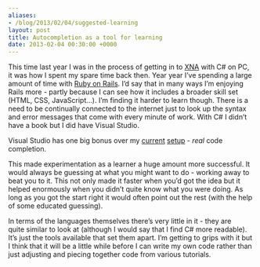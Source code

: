 ```yaml
---
aliases:
- /blog/2013/02/04/suggested-learning
layout: post
title: Autocompletion as a tool for learning
date: 2013-02-04 00:30:00 +0000
---
```

This time last year I was in the process of getting in to
[XNA](http://en.wikipedia.org/wiki/Microsoft_XNA) with C# on PC, it was how I
spent my spare time back then. Year year I’ve spending a large amount of time
with [Ruby on Rails](http://en.wikipedia.org/wiki/Ruby_on_Rails). I’d say that
in many ways I’m enjoying Rails more - partly because I can see how it includes
a broader skill set (HTML, CSS, JavaScript…). I’m finding it harder to learn
though. There is a need to be continually connected to the internet just to
look up the syntax and error messages that come with every minute of work. With
C# I didn’t have a book but I did have Visual Studio.

Visual Studio has one big bonus over my
[current](/posts/2012/12/18/sublime-service)
[setup](http://macrabbit.com/espresso/) - _real_ code completion.

This made experimentation as a learner a huge amount more successful. It would
always be guessing at what you might want to do - working away to beat you to
it. This not only made it faster when you’d got the idea but it
helped enormously when you didn’t quite know what you were doing. As long as
you got the start right it would often point out the rest (with the help of
some educated guessing).

In terms of the languages themselves there’s very little in it - they are
quite similar to look at (although I would say that I find C# more readable).
It’s just the tools available that set them apart. I’m getting to grips with it
but I think that it will be a little while before I can write my own code
rather than just adjusting and piecing together code from various tutorials.
